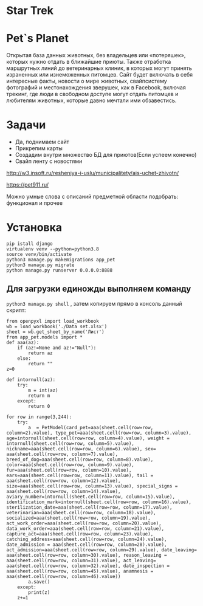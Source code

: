 # Star Trek
# Pet`s Planet

Открытая база данных  животных, без владельцев или «потеряшек», которых нужно отдать в ближайшие приюты.
Также отработка маршрутных линий до ветеринарных клиник, в которых могут принять израненных или изнеможенных питомцев.
Сайт будет включать в себя интересные факты, новости о мире животных, свайпсистему фотографий и местонахождения зверушек, как в Facebook, включая трекинг, где люди в свободном доступе могут отдать питомцев и любителям животных, которые давно мечтали ими обзавестись.

# Задачи
- Да, поднимаем сайт 
- Прикрепим карты 
- Создадим внутри множество БД для приютов(Если успеем конечно)
- Свайп ленту с новостями

http://w3.insoft.ru/resheniya-i-uslu/municipalitety/ais-uchet-zhivotn/

https://pet911.ru/

Можно умные слова с описаний предметной области подобрать: функционал и прочее

# Установка

```
pip istall django
virtualenv venv --python=python3.8
source venv/bin/activate    
python3 manage.py makemigrations app_pet 
python3 manage.py migrate   
python manage.py runserver 0.0.0.0:8888  
```

## Для загрузки единожды выполняем команду
`python3 manage.py shell` , затем копируем прямо в консоль данный скрипт:


```
from openpyxl import load_workbook
wb = load_workbook('./Data set.xlsx')
sheet = wb.get_sheet_by_name('Лист')
from app_pet.models import *
def aaa(az):
	if (az!=None and az!="Null"):
		return az
	else: 
		return ""
z=0

def intornull(az):
	try:
		m = int(az)
		return m
	except:
		return 0 

for row in range(3,244):
	try:
		a  = PetModel(card_pet=aaa(sheet.cell(row=row, column=2).value), type_pet=aaa(sheet.cell(row=row, column=3).value), age=intornull(sheet.cell(row=row, column=4).value), weight = intornull(sheet.cell(row=row, column=5).value), nickname=aaa(sheet.cell(row=row, column=6).value), sex= aaa(sheet.cell(row=row, column=7).value), breed_of_dog=aaa(sheet.cell(row=row, column=8).value), color=aaa(sheet.cell(row=row, column=9).value), fur=aaa(sheet.cell(row=row, column=10).value), ears=aaa(sheet.cell(row=row, column=11).value), tail = aaa(sheet.cell(row=row, column=12).value), size=aaa(sheet.cell(row=row, column=13).value), special_signs = aaa(sheet.cell(row=row, column=14).value), aviary_number=intornull(sheet.cell(row=row, column=15).value), identification_mark=intornull(sheet.cell(row=row, column=16).value), sterilization_date=aaa(sheet.cell(row=row, column=17).value), veterinarian=aaa(sheet.cell(row=row, column=18).value), socialized=aaa(sheet.cell(row=row, column=19).value), act_work_order=aaa(sheet.cell(row=row, column=20).value), data_work_order=aaa(sheet.cell(row=row, column=21).value), capture_act=aaa(sheet.cell(row=row, column=23).value), catching_address=aaa(sheet.cell(row=row, column=24).value), date_admission = aaa(sheet.cell(row=row, column=28).value), act_admission=aaa(sheet.cell(row=row, column=29).value), date_leaving= aaa(sheet.cell(row=row, column=30).value), reason_leaving = aaa(sheet.cell(row=row, column=31).value), act_leaving= aaa(sheet.cell(row=row, column=32).value), date_inspection = aaa(sheet.cell(row=row, column=45).value), anamnesis = aaa(sheet.cell(row=row, column=46).value))
		a.save()
	except:
		print(z)
	z+=1
	
  ```
